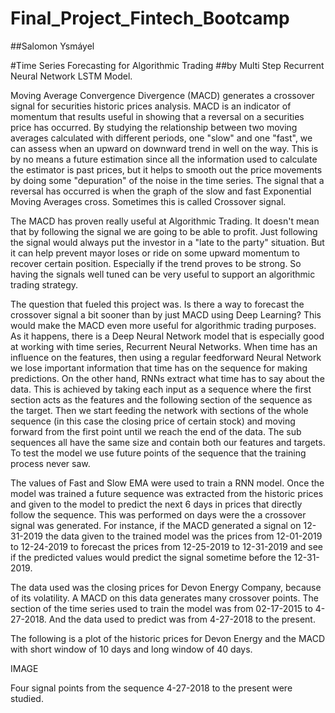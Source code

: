 # Final_Project_Fintech_Bootcamp

##Salomon Ysmáyel

#Time Series Forecasting for Algorithmic Trading
##by Multi Step Recurrent Neural Network LSTM Model.


Moving Average Convergence Divergence (MACD) generates a crossover signal for securities historic prices analysis. MACD is an indicator of momentum that results useful in showing that a reversal on a securities price has occurred. By studying the relationship between two moving averages calculated with different periods, one "slow" and one "fast", we can assess when an upward on downward trend in well on the way. This is by no means a future estimation since all the information used to calculate the estimator is past prices, but it helps to smooth out the price movements by doing some "depuration" of the noise in the time series. The signal that a reversal has occurred is when the graph of the slow and fast Exponential Moving Averages cross. Sometimes this is called Crossover signal.

The MACD has proven really useful at Algorithmic Trading. It doesn't mean that by following the signal we are going to be able to profit. Just following the signal would always put the investor in a "late to the party" situation. But it can help prevent mayor loses or ride on some upward momentum to recover certain position. Especially if the trend proves to be strong. So having the signals well tuned can be very useful to support an algorithmic trading strategy.

The question that fueled this project was. Is there a way to forecast the crossover signal a bit sooner than by just MACD using Deep Learning? This would make the MACD even more useful for algorithmic trading purposes. As it happens, there is a Deep Neural Network model that is especially good at working with time series, Recurrent Neural Networks. When time has an influence on the features, then using a regular feedforward Neural Network we lose important information that time has on the sequence for making predictions. On the other hand, RNNs extract what time has to say about the data. This is achieved by taking each input as a sequence where the first section acts as the features and the following section of the sequence as the target. Then we start feeding the network with sections of the whole sequence (in this case the closing price of certain stock) and moving forward from the first point until we reach the end of the data. The sub sequences all have the same size and contain both our features and targets. To test the model we use future points of the sequence that the training process never saw.

The values of Fast and Slow EMA were used to train a RNN model. Once the model was trained a future sequence was extracted from the historic prices and given to the model to predict the next 6 days in prices that directly follow the sequence. This was performed on days were the a crossover signal was generated. For instance, if the MACD generated a signal on 12-31-2019 the data given to the trained model was the prices from  12-01-2019 to 12-24-2019 to forecast the prices from 12-25-2019 to  12-31-2019 and see if the predicted values would predict the signal sometime before the 12-31-2019. 

The data used was the closing prices for Devon Energy Company, because of its volatility. A MACD on this data generates many crossover points. The section of the time series used to train the model was from 02-17-2015 to 4-27-2018. And the data used to predict was from 4-27-2018 to the present.

The following is a plot of the historic prices for Devon Energy and the MACD with short window of 10 days and long window of 40 days.

IMAGE 

Four signal points from the sequence 4-27-2018 to the present were studied.
